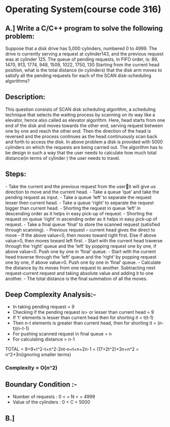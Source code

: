 # Operating System(course code 316)

## A.] Write a C/C++ program to solve the following problem:
Suppose that a disk drive has 5,000 cylinders, numbered 0 to 4999. The drive is currently serving a request at 
cylinder143, and the previous request was at cylinder 125. The queue of pending requests, in FIFO 
order, is: 
86, 1470, 913, 1774, 948, 1509, 1022, 1750, 130 
Starting from the current head position, what is the total distance (in cylinders) that the disk arm moves to 
satisfy all the pending requests for each of the SCAN disk-scheduling algorithms?
## Description:
This question consists of SCAN disk scheduling algorithm, a scheduling technique that selects the waiting 
process by scanning on its way like a elevator, hence also called as elevator algorithm. Here, head starts from 
one end of the disk and moves towards the other end, serving request between one by one and reach the other 
end. Then the direction of the head is reversed and the process continues as the head continuously scan back 
and forth to access the disk. In above problem a disk is provided with 5000 cylinders on which the requests are 
being carried out. The algorithm has to be design in such a way that the user needs to calculate how much 
total distance(in terms of cylinder ) the user needs to travel.
## Steps:
<body>
- Take the current and the previous request from the userit will give us direction to move and the 
current head.
- Take a queue ‘que’ and take the pending request as input.
- Take a queue ‘left’ to separate the request lesser then current head.
- Take a queue ‘right’ to separate the request bigger than current head.
- Shorting the request in queue ‘left’ in descending order as it helps in easy pick-up of request.
- Shorting the request on queue ‘right’ in ascending order as it helps in easy pick-up of request.
- Take a final queue ‘final’ to store the scanned request (satisfied through scanning).
- Previous request – current head gives the direct to move
- If the above value<0, then moves toward right first. Else if above value>0, then moves toward left first.
- Start with the current head traverse through the ‘right’ queue and the ‘left’ by popping request one 
by one, if above value<0. Push one by one in ‘final’ queue.
- Start with the current head traverse through the ‘left’ queue and the ‘right’ by popping request one 
by one, if above value>0. Push one by one in ‘final’ queue.
- Calculate the distance by its moves from one request to another. Subtracting next request-current 
request and taking absolute value and adding it to one another.
- The total distance is the final summation of all the moves.

## Deep Complexity Analysis:- 
- In taking pending request = 9
- Checking if the pending request is> or lesser than current head = 9
- If ‘t’ elements is lesser than current head then for shorting it = t(t-1)
- Then n-t elements is greater than current head, then for shorting it = (n-t)(n-t-1)
- For pushing scanned request in final queue = n
- For calculating distance = n-1

TOTAL = 9+9+t^2-t+n^2-2nt-n+t+n+2n-1 = (17+2t^2)+3n+n^2 = n^2+3n(ignoring smaller terms)
### Complexity = O(n^2)

## Boundary Condition :-
- Number of requests : 0 < = N < = 4999
- Value of the cylinders : 0 < C < 5000

## B.] 


